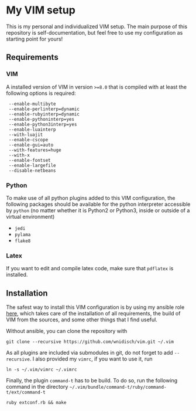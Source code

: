 # My VIM setup

This is my personal and individualized VIM setup. The main purpose of
this repository is self-documentation, but feel free to use my
configuration as starting point for yours!

## Requirements

### VIM
A installed version of VIM in version `>=8.0` that is compiled with at
least the following options is required:

```
 --enable-multibyte 
 --enable-perlinterp=dynamic
 --enable-rubyinterp=dynamic
 --enable-pythoninterp=yes
 --enable-python3interp=yes
 --enable-luainterp
 --with-luajit
 --enable-cscope
 --enable-gui=auto
 --with-features=huge
 --with-x
 --enable-fontset
 --enable-largefile
 --disable-netbeans
```

### Python
To make use of all python plugins added to this VIM configuration, the
following packages should be available for the python
interpreter accessible by `python` (no matter whether it is Python2 or
Python3, inside or outside of a virtual environment)

- `jedi`
- `pylama`
- `flake8`

### Latex
If you want to edit and compile latex code, make sure that `pdflatex`
is installed.

## Installation
The safest way to install this VIM configuration is by using
my ansible role [here](https://github.com/windisch/ansible-role-vim),
which takes care of the installation of all requirements, 
the build of VIM from the sources, and some other things that I find
useful.

Without ansible, you can clone the repository with

```
git clone --recursive https://github.com/wnidisch/vim.git ~/.vim
```
As all plugins are included via submodules in git, do not forget to
add `--recursive`. I also provided my `vimrc`, if you want to use
it, run 

```
ln -s ~/.vim/vimrc ~/.vimrc
```

Finally, the plugin `command-t` has to be build. To do so, run the
following command in the directory
`~/.vim/bundle/command-t/ruby/command-t/ext/command-t`

```
ruby extconf.rb && make
```

